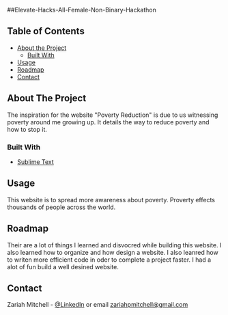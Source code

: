##Elevate-Hacks-All-Female-Non-Binary-Hackathon

<!-- TABLE OF CONTENTS -->
## Table of Contents

* [About the Project](#about-the-project)
  * [Built With](#built-with)
* [Usage](#usage)
* [Roadmap](#roadmap)
* [Contact](#contact)



 


<!-- ABOUT THE PROJECT -->
## About The Project

The inspiration for the website "Poverty Reduction" is due to us witnessing poverty around me growing up. 
It details the way to reduce poverty and how to stop it.


### Built With

* [Sublime Text](https://www.sublimetext.com/)




<!-- USAGE EXAMPLES -->
## Usage
This website is to spread more awareness about poverty. Proverty effects thousands of people across the world.



<!-- ROADMAP -->
## Roadmap

Their are a lot of things I learned and disvocred while building this website. 
I also learned how to organize and how design a website. 
I also leanred how to writen more efficient code in oder to complete a project faster.
I had a alot of fun build a well desined website.



<!-- CONTACT -->
## Contact

Zariah Mitchell - [@LinkedIn](https://www.linkedin.com/in/zariah-mitchell-2455801a8/) or email zariahpmitchell@gmail.com
